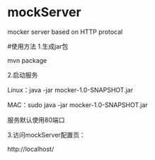 # mockServer
mocker server based on HTTP protocal

#使用方法
1.生成jar包

mvn package

2.启动服务

Linux：java -jar mocker-1.0-SNAPSHOT.jar

MAC：sudo java -jar mocker-1.0-SNAPSHOT.jar

服务默认使用80端口

3.访问mockServer配置页：

http://localhost/

